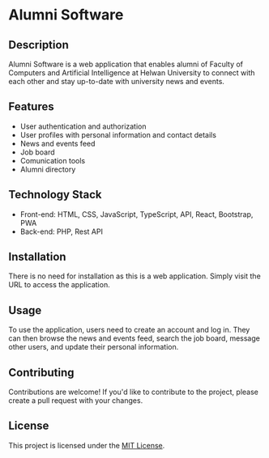 # Alumni Software

## Description
Alumni Software is a web application that enables alumni of Faculty of Computers and Artificial Intelligence at Helwan University to connect with each other and stay up-to-date with university news and events. 

## Features
- User authentication and authorization
- User profiles with personal information and contact details
- News and events feed
- Job board
- Comunication tools
- Alumni directory

## Technology Stack
- Front-end: HTML, CSS, JavaScript, TypeScript, API, React, Bootstrap, PWA
- Back-end: PHP, Rest API

## Installation
There is no need for installation as this is a web application. Simply visit the URL to access the application.

## Usage
To use the application, users need to create an account and log in. They can then browse the news and events feed, search the job board, message other users, and update their personal information.

## Contributing
Contributions are welcome! If you'd like to contribute to the project, please create a pull request with your changes.

## License
This project is licensed under the [MIT License](https://opensource.org/licenses/MIT).
